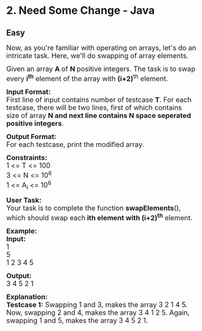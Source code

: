 # 2. Need Some Change - Java
## Easy 
<div class="problem-statement">
                <p></p><p><span style="font-size:18px">Now, as you're familiar with operating on arrays, let's do an intricate task. Here, we'll do swapping of array elements.</span></p>

<p><span style="font-size:18px">Given an array <strong>A </strong>of <strong>N </strong>positive integers. The task is to swap every <strong>i<sup>th</sup></strong> element of the array with <strong>(i+2)</strong><sup>th</sup> element.</span></p>

<p><span style="font-size:18px"><strong>Input Format:</strong><br>
First line of input contains number of testcase <strong>T</strong>. For each testcase, there will be two lines, first of which contains size of array <strong>N and next line contains N space seperated positive integers</strong>.</span></p>

<p><span style="font-size:18px"><strong>Output Format:</strong><br>
For each testcase, print the modified array.</span></p>

<p><span style="font-size:18px"><strong>Constraints:</strong><br>
1 &lt;= T &lt;= 100<br>
3 &lt;= N &lt;= 10<sup>6</sup><br>
1 &lt;= A<sub>i</sub> &lt;= 10<sup>6</sup></span></p>

<p><span style="font-size:18px"><strong>User Task:</strong><br>
Your task is to complete the function <strong>swapElements</strong>(), which should swap each<strong> ith element with (i+2)<sup>th</sup></strong> element.</span></p>

<p><span style="font-size:18px"><strong>Example:<br>
Input:</strong><br>
1<br>
5<br>
1 2 3 4 5</span></p>

<p><span style="font-size:18px"><strong>Output:</strong><br>
3 4 5 2 1</span></p>

<p><span style="font-size:18px"><strong>Explanation:</strong><br>
<strong>Testcase 1:</strong> Swapping 1 and 3, makes the array 3 2 1 4 5. Now, swapping 2 and 4, makes the array 3 4 1 2 5. Again, swapping 1 and 5, makes the array 3 4 5 2 1.</span></p>
 <p></p>
            </div>